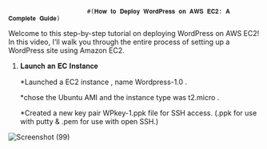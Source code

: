                           #(𝐇𝐨𝐰 𝐭𝐨 𝐃𝐞𝐩𝐥𝐨𝐲 𝐖𝐨𝐫𝐝𝐏𝐫𝐞𝐬𝐬 𝐨𝐧 𝐀𝐖𝐒 𝐄𝐂𝟐: 𝐀 𝐂𝐨𝐦𝐩𝐥𝐞𝐭𝐞 𝐆𝐮𝐢𝐝𝐞)



Welcome to this step-by-step tutorial on deploying WordPress on AWS EC2! In this video, I'll walk you through the entire process of setting up a WordPress site using Amazon EC2.

1) 𝐋𝐚𝐮𝐧𝐜𝐡 𝐚𝐧 𝐄𝐂 𝐈𝐧𝐬𝐭𝐚𝐧𝐜𝐞
   
   *Launched a EC2 instance , name Wordpress-1.0 .
   
   *chose the Ubuntu AMI and the instance type was t2.micro .
   
   *Created a new key pair WPkey-1.ppk file for SSH access. 
     (.ppk for use with putty & .pem for use with open SSH.)


   
 ![Screenshot (99)](https://github.com/user-attachments/assets/dacae25b-5992-4b01-805b-b0f7e8a207a0)


